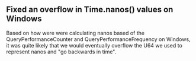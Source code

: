 ## Fixed an overflow in Time.nanos() values on Windows

Based on how were were calculating nanos based of the QueryPerformanceCounter and QueryPerformanceFrequency on Windows, it was quite likely that we would eventually overflow the U64 we used to represent nanos and "go backwards in time".

